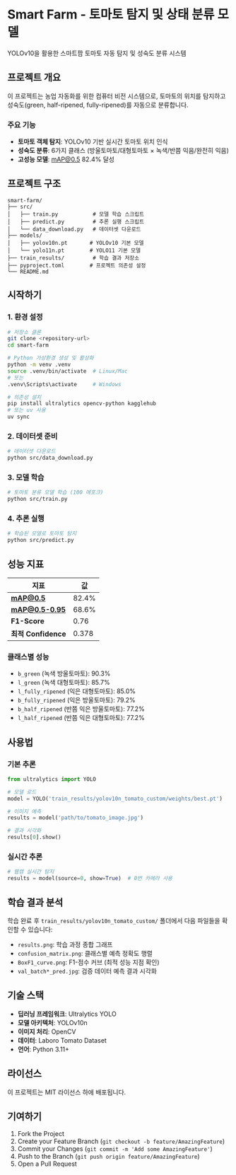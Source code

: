 # Smart Farm - 토마토 탐지 및 상태 분류 모델

YOLOv10을 활용한 스마트팜 토마토 자동 탐지 및 성숙도 분류 시스템

## 프로젝트 개요

이 프로젝트는 농업 자동화를 위한 컴퓨터 비전 시스템으로, 토마토의 위치를 탐지하고 성숙도(green, half-ripened, fully-ripened)를 자동으로 분류합니다.

### 주요 기능
- **토마토 객체 탐지**: YOLOv10 기반 실시간 토마토 위치 인식
- **성숙도 분류**: 6가지 클래스 (방울토마토/대형토마토 × 녹색/반쯤 익음/완전히 익음)
- **고성능 모델**: mAP@0.5 82.4% 달성

## 프로젝트 구조

```
smart-farm/
├── src/
│   ├── train.py           # 모델 학습 스크립트
│   ├── predict.py         # 추론 실행 스크립트
│   └── data_download.py   # 데이터셋 다운로드
├── models/
│   ├── yolov10n.pt       # YOLOv10 기본 모델
│   └── yolo11n.pt        # YOLO11 기본 모델
├── train_results/         # 학습 결과 저장소
├── pyproject.toml        # 프로젝트 의존성 설정
└── README.md
```

## 시작하기

### 1. 환경 설정

```bash
# 저장소 클론
git clone <repository-url>
cd smart-farm

# Python 가상환경 생성 및 활성화
python -m venv .venv
source .venv/bin/activate  # Linux/Mac
# 또는
.venv\Scripts\activate     # Windows

# 의존성 설치
pip install ultralytics opencv-python kagglehub
# 또는 uv 사용
uv sync
```

### 2. 데이터셋 준비

```bash
# 데이터셋 다운로드
python src/data_download.py
```

### 3. 모델 학습

```bash
# 토마토 분류 모델 학습 (100 에포크)
python src/train.py
```

### 4. 추론 실행

```bash
# 학습된 모델로 토마토 탐지
python src/predict.py
```

## 성능 지표

| 지표 | 값 |
|------|-----|
| **mAP@0.5** | 82.4% |
| **mAP@0.5-0.95** | 68.6% |
| **F1-Score** | 0.76 |
| **최적 Confidence** | 0.378 |

### 클래스별 성능
- `b_green` (녹색 방울토마토): 90.3%
- `l_green` (녹색 대형토마토): 85.7%
- `l_fully_ripened` (익은 대형토마토): 85.0%
- `b_fully_ripened` (익은 방울토마토): 79.2%
- `b_half_ripened` (반쯤 익은 방울토마토): 77.2%
- `l_half_ripened` (반쯤 익은 대형토마토): 77.2%

## 사용법

### 기본 추론
```python
from ultralytics import YOLO

# 모델 로드
model = YOLO('train_results/yolov10n_tomato_custom/weights/best.pt')

# 이미지 예측
results = model('path/to/tomato_image.jpg')

# 결과 시각화
results[0].show()
```

### 실시간 추론
```python
# 웹캠 실시간 탐지
results = model(source=0, show=True)  # 0번 카메라 사용
```

## 학습 결과 분석

학습 완료 후 `train_results/yolov10n_tomato_custom/` 폴더에서 다음 파일들을 확인할 수 있습니다:

- `results.png`: 학습 과정 종합 그래프
- `confusion_matrix.png`: 클래스별 예측 정확도 행렬
- `BoxF1_curve.png`: F1-점수 커브 (최적 성능 지점 확인)
- `val_batch*_pred.jpg`: 검증 데이터 예측 결과 시각화

## 기술 스택

- **딥러닝 프레임워크**: Ultralytics YOLO
- **모델 아키텍처**: YOLOv10n
- **이미지 처리**: OpenCV
- **데이터**: Laboro Tomato Dataset
- **언어**: Python 3.11+

## 라이선스

이 프로젝트는 MIT 라이선스 하에 배포됩니다.

## 기여하기

1. Fork the Project
2. Create your Feature Branch (`git checkout -b feature/AmazingFeature`)
3. Commit your Changes (`git commit -m 'Add some AmazingFeature'`)
4. Push to the Branch (`git push origin feature/AmazingFeature`)
5. Open a Pull Request

